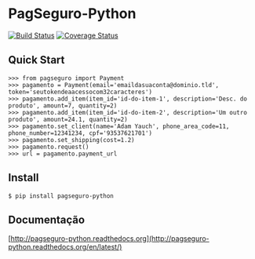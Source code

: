# PagSeguro-Python


[![Build Status](https://api.travis-ci.org/ricardosasilva/pagseguro-python.png)](https://travis-ci.org/ricardosasilva/pagseguro-python) [![Coverage Status](https://coveralls.io/repos/ricardosasilva/pagseguro-python/badge.png?branch=master)](https://coveralls.io/r/ricardosasilva/pagseguro-python?branch=master)


## Quick Start

```
>>> from pagseguro import Payment
>>> pagamento = Payment(email='emaildasuaconta@dominio.tld', token='seutokendeaacessocom32caracteres')
>>> pagamento.add_item(item_id='id-do-item-1', description='Desc. do produto', amount=7, quantity=2)
>>> pagamento.add_item(item_id='id-do-item-2', description='Um outro produto', amount=24.1, quantity=2)
>>> pagamento.set_client(name='Adam Yauch', phone_area_code=11, phone_number=12341234, cpf='93537621701')
>>> pagamento.set_shipping(cost=1.2)
>>> pagamento.request()
>>> url = pagamento.payment_url

```

## Install

```
$ pip install pagseguro-python

```

## Documentação

[http://pagseguro-python.readthedocs.org](http://pagseguro-python.readthedocs.org/en/latest/)
